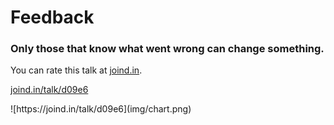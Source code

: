 <h1>Feedback</h1>
<h3>Only those that know what went wrong can change something.</h3>
<div class="multicolumn">
<div>
<p>You can rate this talk at <a href="http://joind.in">joind.in</a>.</p>
<p><a href="https://joind.in/talk/d09e6">joind.in/talk/d09e6</a></p>
</div>
<div>
![https://joind.in/talk/d09e6](img/chart.png)
</div>
</div>
